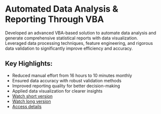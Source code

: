 # Automated Data Analysis & Reporting Through VBA

Developed an advanced VBA-based solution to automate data analysis and generate comprehensive statistical reports with data visualization. Leveraged data processing techniques, feature engineering, and rigorous data validation to significantly improve efficiency and accuracy.

## Key Highlights:

- Reduced manual effort from 16 hours to 10 minutes monthly
- Ensured data accuracy with robust validation methods
- Improved reporting quality for better decision-making
- Applied data visualization for clearer insights
- [Watch short version](https://www.youtube.com/watch?v=cCcszP6yrXk)
- [Watch long version](https://www.youtube.com/watch?v=MBsWV1eVafQ&t=3s)
- [Access details](https://ishakkutlu.com/vba-ile-tek-tusla-word-formatinda-rapor-olusturmak-sehir-efsanesi-mi-yoksa-gercek-mi/)
